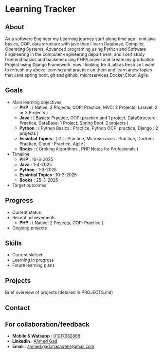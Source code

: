 # Learning Tracker

## About
As a software Engineer my Learning journey start along time ago I end java basics, OOP, data structure with jave then I learn Database, 
Compiler, Operating Systems, Advanced programing using Python and Software Engineering in the computer engineering department,
and I self study frontend basics and backend using PHP/Laravel and create my graduation Project using Django Framework.
now I looking for A job as fresh so I want to refresh my above learning and practice on them and learn anew topics that Java spring boot,
git and github, microservices,Docker,Cloud,Agile.
## Goals
- Main learning objectives
    - **PHP** : ( Native: 2 Projects, OOP: Practice, MVC: 2 Projects, Laravel: 2 or 3 Projects )
    - **Java** : ( Basics: Practice, OOP: practice and 1 project, DataStructure: Practice, DataBase: 1 Project, Spring Boot: 2 projects )
    - **Python** : ( Python Basics : Practice, Python OOP: practice, Django : 2 projects )
    - **Essintial Topics** : ( Git : Practice, Microservices : Practice, Docker : Practice, Cloud : Practice, Agile )
    - **Books** : ( Groking Algorithms , PHP Notes for Profesionals )
- Timeline
    - **PHP** : 10-3-2025
    - **Java** : 1-4-2025
    - **Python** : 1-3-2025
    - **Essintial Topics** : 10-3-2025
    - **Books** : 25-3-2025
- Target outcomes

## Progress
- Current status
- Recent achievements
    - **PHP** : ( Native: 2 Projects, OOP: Practice )
- Ongoing projects

## Skills
- Current skillset
- Learning in progress
- Future learning plans

## Projects
Brief overview of projects (detailed in PROJECTS.md)

## Contact
## For collaboration/feedback
- **Mobile & Watsapp** : [01017982868](https://wa.me/01017982868)
- **Linkedin** : [Ahmed Gad](https://www.linkedin.com/in/ahmedgad01154/)
- **Email** : [ahmed.gad.masadeh@gmail.com](https://ahmed.gad.masadeh@gmail.com)
